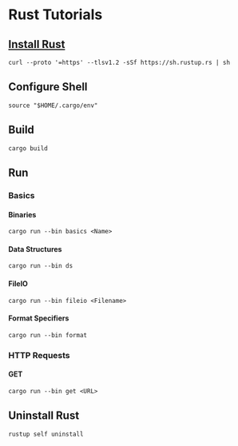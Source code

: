 # Rust Tutorials

## [Install Rust][install-rust]
```shell
curl --proto '=https' --tlsv1.2 -sSf https://sh.rustup.rs | sh
```

## Configure Shell
```shell
source "$HOME/.cargo/env"
```

## Build
```shell
cargo build
```

## Run

### Basics

#### Binaries
```shell
cargo run --bin basics <Name>
```

#### Data Structures
```shell
cargo run --bin ds
```

#### FileIO
```shell
cargo run --bin fileio <Filename>
```

#### Format Specifiers
```shell
cargo run --bin format
```

### HTTP Requests

#### GET
```shell
cargo run --bin get <URL>
```

## Uninstall Rust
```shell
rustup self uninstall
```

[install-rust]: https://www.rust-lang.org/tools/install
